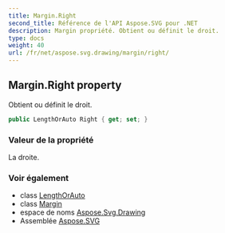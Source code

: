```yaml
---
title: Margin.Right
second_title: Référence de l'API Aspose.SVG pour .NET
description: Margin propriété. Obtient ou définit le droit.
type: docs
weight: 40
url: /fr/net/aspose.svg.drawing/margin/right/
---
```

## Margin.Right property

Obtient ou définit le droit.

```csharp
public LengthOrAuto Right { get; set; }
```

### Valeur de la propriété

La droite.

### Voir également

* class [LengthOrAuto](../../lengthorauto/)
* class [Margin](../)
* espace de noms [Aspose.Svg.Drawing](../../margin/)
* Assemblée [Aspose.SVG](../../../)



